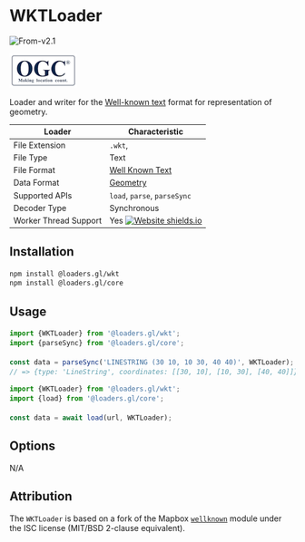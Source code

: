 # WKTLoader

<p class="badges">
  <img src="https://img.shields.io/badge/From-v2.1-blue.svg?style=flat-square" alt="From-v2.1" />
</p>

![ogc-logo](../../../images/logos/ogc-logo-60.png)

Loader and writer for the [Well-known text][wkt] format for representation of geometry.

[wkt]: https://en.wikipedia.org/wiki/Well-known_text_representation_of_geometry

| Loader                | Characteristic                                                                                               |
| --------------------- | ------------------------------------------------------------------------------------------------------------ |
| File Extension        | `.wkt`,                                                                                                      |
| File Type             | Text                                                                                                         |
| File Format           | [Well Known Text][wkt]                                                                                       |
| Data Format           | [Geometry](/docs/specifications/category-gis)                                                                |
| Supported APIs        | `load`, `parse`, `parseSync`                                                                                 |
| Decoder Type          | Synchronous                                                                                                  |
| Worker Thread Support | Yes [![Website shields.io](https://img.shields.io/badge/v2.2-blue.svg?style=flat-square)](http://shields.io) |

## Installation

```bash
npm install @loaders.gl/wkt
npm install @loaders.gl/core
```

## Usage

```typescript
import {WKTLoader} from '@loaders.gl/wkt';
import {parseSync} from '@loaders.gl/core';

const data = parseSync('LINESTRING (30 10, 10 30, 40 40)', WKTLoader);
// => {type: 'LineString', coordinates: [[30, 10], [10, 30], [40, 40]]}
```

```typescript
import {WKTLoader} from '@loaders.gl/wkt';
import {load} from '@loaders.gl/core';

const data = await load(url, WKTLoader);
```

## Options

N/A

## Attribution

The `WKTLoader` is based on a fork of the Mapbox [`wellknown`](https://github.com/mapbox/wellknown) module under the ISC license (MIT/BSD 2-clause equivalent).
